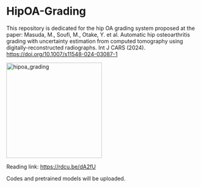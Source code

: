 # HipOA-Grading
This repository is dedicated for the hip OA grading system proposed at the paper: 
Masuda, M., Soufi, M., Otake, Y. et al. Automatic hip osteoarthritis grading with uncertainty estimation from computed tomography using digitally-reconstructed radiographs. Int J CARS (2024). https://doi.org/10.1007/s11548-024-03087-1

<img width="250" alt="hipoa_grading" src="https://github.com/NAIST-ICB/HipOA-Grading/assets/52158618/a6ae9142-3bb9-4aae-82af-d6c6dbff3adf">

Reading link: https://rdcu.be/dA2fU

Codes and pretrained models will be uploaded.
